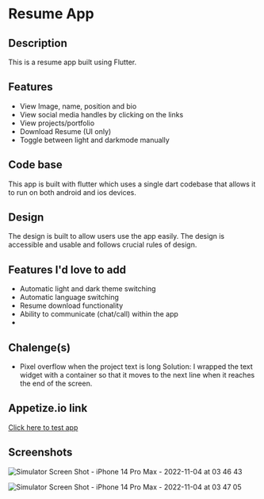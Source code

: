 # Resume App

## Description
This is a resume app built using Flutter.


## Features
 - View Image, name, position and bio
 - View social media handles by clicking on the links
 - View projects/portfolio
 - Download Resume (UI only)
 - Toggle between light and darkmode manually
 
 
## Code base
This app is built with flutter which uses a single dart codebase that allows it to run on both android and ios devices.


## Design
The design is built to allow users use the app easily. The design is accessible and usable and follows crucial rules of design.


## Features I'd  love to add
 - Automatic light and dark theme switching
 - Automatic language switching
 - Resume download functionality
 - Ability to communicate (chat/call) within the app
 - 

## Chalenge(s)
 - Pixel overflow when the project text is long
  Solution: I wrapped the text widget with a container so that it moves to the next line when it reaches the end of the screen.
  
  
## Appetize.io link
[Click here to test app](https://appetize.io/app/v4u347v7pz6dutqez2jhwp6ile?device=iphone14promax&osVersion=16.0&scale=75)


## Screenshots
![Simulator Screen Shot - iPhone 14 Pro Max - 2022-11-04 at 03 46 43](https://user-images.githubusercontent.com/104990430/199874417-4fdfa5dc-7611-44c9-97fd-5fe88b0112ce.png)


![Simulator Screen Shot - iPhone 14 Pro Max - 2022-11-04 at 03 47 05](https://user-images.githubusercontent.com/104990430/199874496-d541e5fb-3291-49b2-819e-3d3527dd2c06.png)



